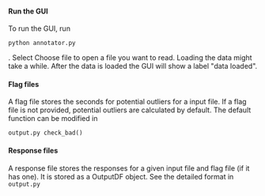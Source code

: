 #### Run the GUI
To run the GUI, run
```
python annotator.py
```
. Select Choose file to open a file you want to read. Loading the data might take a while. After the data is loaded the GUI will show a label "data loaded".

#### Flag files
A flag file stores the seconds for potential outliers for a input file. If a flag file is not provided, potential outliers are calculated by default. The default function can be modified in 
```
output.py check_bad()
```

#### Response files
A response file stores the responses for a given input file and flag file (if it has one). It is stored as a OutputDF object. See the detailed format in `output.py`
